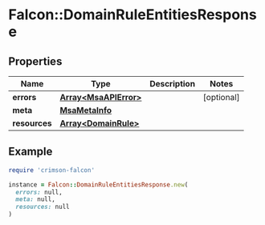 # Falcon::DomainRuleEntitiesResponse

## Properties

| Name | Type | Description | Notes |
| ---- | ---- | ----------- | ----- |
| **errors** | [**Array&lt;MsaAPIError&gt;**](MsaAPIError.md) |  | [optional] |
| **meta** | [**MsaMetaInfo**](MsaMetaInfo.md) |  |  |
| **resources** | [**Array&lt;DomainRule&gt;**](DomainRule.md) |  |  |

## Example

```ruby
require 'crimson-falcon'

instance = Falcon::DomainRuleEntitiesResponse.new(
  errors: null,
  meta: null,
  resources: null
)
```

